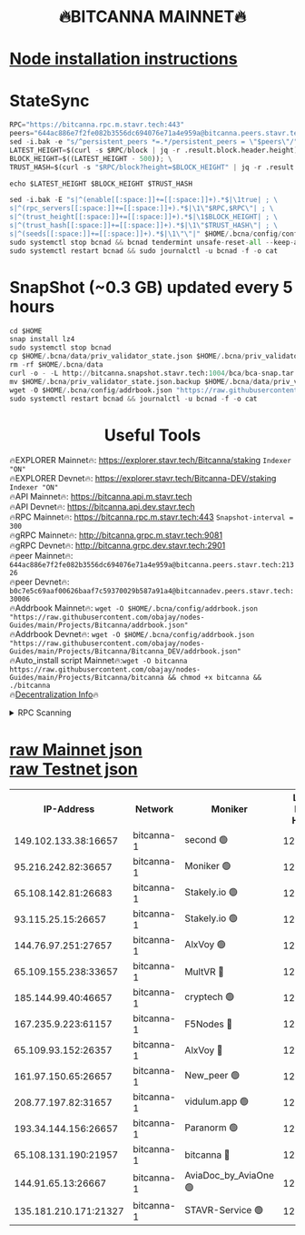<h1 align="center"> 🔥BITCANNA MAINNET🔥</h1>


[Node installation instructions](https://github.com/obajay/nodes-Guides/tree/main/Projects/Bitcanna)
=

# StateSync
```python
RPC="https://bitcanna.rpc.m.stavr.tech:443"
peers="644ac886e7f2fe082b3556dc694076e71a4e959a@bitcanna.peers.stavr.tech:21326"
sed -i.bak -e "s/^persistent_peers *=.*/persistent_peers = \"$peers\"/" $HOME/.bcna/config/config.toml
LATEST_HEIGHT=$(curl -s $RPC/block | jq -r .result.block.header.height); \
BLOCK_HEIGHT=$((LATEST_HEIGHT - 500)); \
TRUST_HASH=$(curl -s "$RPC/block?height=$BLOCK_HEIGHT" | jq -r .result.block_id.hash)

echo $LATEST_HEIGHT $BLOCK_HEIGHT $TRUST_HASH

sed -i.bak -E "s|^(enable[[:space:]]+=[[:space:]]+).*$|\1true| ; \
s|^(rpc_servers[[:space:]]+=[[:space:]]+).*$|\1\"$RPC,$RPC\"| ; \
s|^(trust_height[[:space:]]+=[[:space:]]+).*$|\1$BLOCK_HEIGHT| ; \
s|^(trust_hash[[:space:]]+=[[:space:]]+).*$|\1\"$TRUST_HASH\"| ; \
s|^(seeds[[:space:]]+=[[:space:]]+).*$|\1\"\"|" $HOME/.bcna/config/config.toml
sudo systemctl stop bcnad && bcnad tendermint unsafe-reset-all --keep-addr-book
sudo systemctl restart bcnad && sudo journalctl -u bcnad -f -o cat
```
# SnapShot (~0.3 GB) updated every 5 hours
```python
cd $HOME
snap install lz4
sudo systemctl stop bcnad
cp $HOME/.bcna/data/priv_validator_state.json $HOME/.bcna/priv_validator_state.json.backup
rm -rf $HOME/.bcna/data
curl -o - -L http://bitcanna.snapshot.stavr.tech:1004/bca/bca-snap.tar.lz4 | lz4 -c -d - | tar -x -C $HOME/.bcna --strip-components 2
mv $HOME/.bcna/priv_validator_state.json.backup $HOME/.bcna/data/priv_validator_state.json
wget -O $HOME/.bcna/config/addrbook.json "https://raw.githubusercontent.com/obajay/nodes-Guides/main/Projects/Bitcanna/addrbook.json"
sudo systemctl restart bcnad && journalctl -u bcnad -f -o cat
```

 <h1 align="center"> Useful Tools</h1>

🔥EXPLORER Mainnet🔥:    https://explorer.stavr.tech/Bitcanna/staking          `Indexer "ON"` \
🔥EXPLORER Devnet🔥:     https://explorer.stavr.tech/Bitcanna-DEV/staking     `Indexer "ON"` \
🔥API Mainnet🔥:         https://bitcanna.api.m.stavr.tech \
🔥API Devnet🔥:          https://bitcanna.api.dev.stavr.tech \
🔥RPC Mainnet🔥:         https://bitcanna.rpc.m.stavr.tech:443         `Snapshot-interval = 300` \
🔥gRPC Mainnet🔥:        http://bitcanna.grpc.m.stavr.tech:9081 \
🔥gRPC Devnet🔥:         http://bitcanna.grpc.dev.stavr.tech:2901 \
🔥peer Mainnet🔥:        `644ac886e7f2fe082b3556dc694076e71a4e959a@bitcanna.peers.stavr.tech:21326` \
🔥peer Devnet🔥:         `b0c7e5c69aaf00626baaf7c59370029b587a91a4@bitcannadev.peers.stavr.tech:30006` \
🔥Addrbook Mainnet🔥:    ```wget -O $HOME/.bcna/config/addrbook.json "https://raw.githubusercontent.com/obajay/nodes-Guides/main/Projects/Bitcanna/addrbook.json"``` \
🔥Addrbook Devnet🔥:    ```wget -O $HOME/.bcna/config/addrbook.json "https://raw.githubusercontent.com/obajay/nodes-Guides/main/Projects/Bitcanna/Bitcanna_DEV/addrbook.json"``` \
🔥Auto_install script Mainnet🔥:```wget -O bitcanna https://raw.githubusercontent.com/obajay/nodes-Guides/main/Projects/Bitcanna/bitcanna && chmod +x bitcanna && ./bitcanna``` \
🔥[Decentralization Info](https://github.com/obajay/StateSync-snapshots/tree/main/Projects/Bitcanna/Decentralization)🔥


<details>
<summary>RPC Scanning</summary>

<h2 align="center"> We scan nodes in real time every 4 hours. And we provide the final result of RPC endpoints.
We cannot influence the operation of these nodes in any way. </h2>


```python
If Voting Power is higher than 0 --> then the Node is a validator of the network and may be subject to attack and be a potential threat to the chain.
```
```python
We marked such validators with a red symbol
```

</details>

[raw Mainnet json](https://rpc-check.bcam.stavr.tech/bcam/rpc-bcam-result.json) \
[raw Testnet json](https://github.com/obajay/StateSync-snapshots/tree/main/Projects/Bitcanna/Rpc-Check-Testnet)
=



<table><tr><th>IP-Address</th><th>Network</th><th>Moniker</th><th>Latest Block Height</th><th>Earliest Block Height</th><th>Catching Up</th><th>Tx Index</th><th>Voting Power</th><th>Scan Time</th></tr><tr><td>149.102.133.38:16657</td><td>bitcanna-1</td><td>second 🟢</td><td>12826074</td><td>1</td><td>False</td><td>on</td><td>0</td><td>2024-03-02T04:56:12.590302039UTC</td></tr><tr><td>95.216.242.82:36657</td><td>bitcanna-1</td><td>Moniker 🟢</td><td>12826064</td><td>5776907</td><td>False</td><td>on</td><td>0</td><td>2024-03-02T04:55:12.445961869UTC</td></tr><tr><td>65.108.142.81:26683</td><td>bitcanna-1</td><td>Stakely.io 🟢</td><td>12826068</td><td>6152001</td><td>False</td><td>on</td><td>0</td><td>2024-03-02T04:55:34.392333082UTC</td></tr><tr><td>93.115.25.15:26657</td><td>bitcanna-1</td><td>Stakely.io 🟢</td><td>12826067</td><td>6520001</td><td>False</td><td>on</td><td>0</td><td>2024-03-02T04:55:29.815916820UTC</td></tr><tr><td>144.76.97.251:27657</td><td>bitcanna-1</td><td>AlxVoy 🟢</td><td>12826072</td><td>8805201</td><td>False</td><td>on</td><td>0</td><td>2024-03-02T04:56:02.064901454UTC</td></tr><tr><td>65.109.155.238:33657</td><td>bitcanna-1</td><td>MultVR 🔴</td><td>12826069</td><td>9933415</td><td>False</td><td>on</td><td>353717</td><td>2024-03-02T04:55:42.007973884UTC</td></tr><tr><td>185.144.99.40:46657</td><td>bitcanna-1</td><td>cryptech 🟢</td><td>12826063</td><td>11528001</td><td>False</td><td>on</td><td>0</td><td>2024-03-02T04:55:08.068208426UTC</td></tr><tr><td>167.235.9.223:61157</td><td>bitcanna-1</td><td>F5Nodes 🔴</td><td>12826069</td><td>12084001</td><td>False</td><td>on</td><td>570</td><td>2024-03-02T04:55:44.262622493UTC</td></tr><tr><td>65.109.93.152:26357</td><td>bitcanna-1</td><td>AlxVoy 🔴</td><td>12826074</td><td>12109301</td><td>False</td><td>on</td><td>1391803</td><td>2024-03-02T04:56:13.122335425UTC</td></tr><tr><td>161.97.150.65:26657</td><td>bitcanna-1</td><td>New_peer 🟢</td><td>12826068</td><td>12254001</td><td>False</td><td>on</td><td>0</td><td>2024-03-02T04:55:34.675067986UTC</td></tr><tr><td>208.77.197.82:31657</td><td>bitcanna-1</td><td>vidulum.app 🟢</td><td>12826068</td><td>12386934</td><td>False</td><td>on</td><td>0</td><td>2024-03-02T04:55:37.530289832UTC</td></tr><tr><td>193.34.144.156:26657</td><td>bitcanna-1</td><td>Paranorm 🟢</td><td>12826070</td><td>12697701</td><td>False</td><td>on</td><td>0</td><td>2024-03-02T04:55:50.953886914UTC</td></tr><tr><td>65.108.131.190:21957</td><td>bitcanna-1</td><td>bitcanna 🔴</td><td>12826070</td><td>12726070</td><td>False</td><td>on</td><td>419436</td><td>2024-03-02T04:55:48.666976951UTC</td></tr><tr><td>144.91.65.13:26667</td><td>bitcanna-1</td><td>AviaDoc_by_AviaOne 🟢</td><td>12826072</td><td>12822401</td><td>False</td><td>on</td><td>0</td><td>2024-03-02T04:55:59.480379345UTC</td></tr><tr><td>135.181.210.171:21327</td><td>bitcanna-1</td><td>STAVR-Service 🟢</td><td>12826072</td><td>12824801</td><td>False</td><td>on</td><td>0</td><td>2024-03-02T04:56:01.841227833UTC</td></tr></table>
